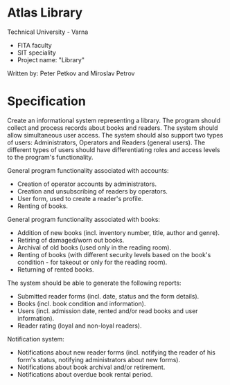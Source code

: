 # Atlas Library
Technical University - Varna
* FITA faculty
* SIT speciality
* Project name: "Library"

Written by: Peter Petkov and Miroslav Petrov

# Specification

  Create an informational system representing a library. The program should collect and process records about books and readers.
  The system should allow simultaneous user access.
  The system should also support two types of users: Administrators, Operators and Readers (general users).
  The different types of users should have differentiating roles and access levels to the program's functionality.
  
General program functionality associated with accounts:
* Creation of operator accounts by administrators.
* Creation and unsubscribing of readers by operators.
* User form, used to create a reader's profile.
* Renting of books.
    
General program functionality associated with books:
* Addition of new books (incl. inventory number, title, author and genre).
* Retiring of damaged/worn out books.
* Archival of old books (used only in the reading room).
* Renting of books (with different security levels based on the book's condition - for takeout or only for the reading room).
* Returning of rented books.
    
The system should be able to generate the following reports:
* Submitted reader forms (incl. date, status and the form details).
* Books (incl. book condition and information).
* Users (incl. admission date, rented and/or read books and user information).
* Reader rating (loyal and non-loyal readers).
    
Notification system:
* Notifications about new reader forms (incl. notifying the reader of his form's status, notifying administrators about new forms).
* Notifications about book archival and/or retirement.
* Notifications about overdue book rental period. 
    
